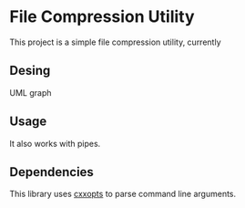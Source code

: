 # File Compression Utility 

This project is a simple file compression utility, currently 

## Desing 
UML graph 

## Usage 


It also works with pipes. 


## Dependencies 
This library uses [cxxopts](https://github.com/jarro2783/cxxopts) to parse command line arguments. 